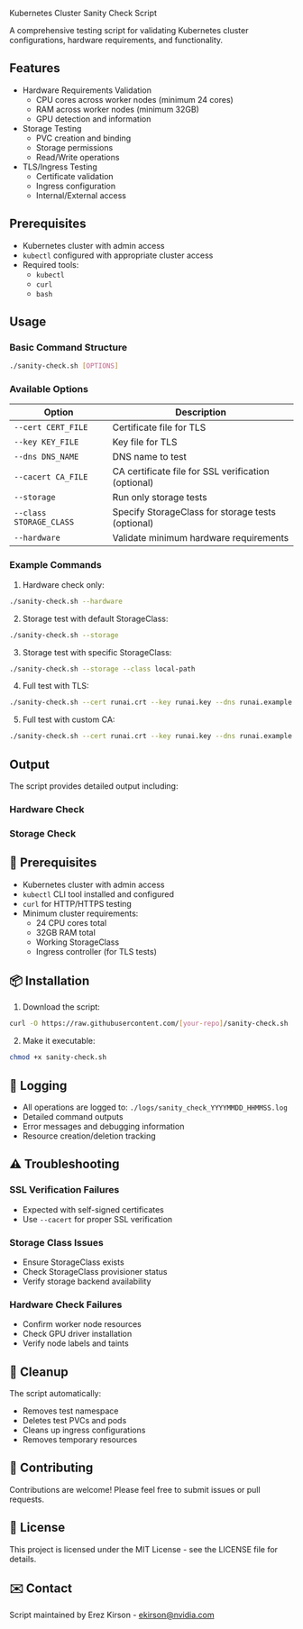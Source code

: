 Kubernetes Cluster Sanity Check Script

A comprehensive testing script for validating Kubernetes cluster configurations, hardware requirements, and functionality.

## Features

- Hardware Requirements Validation
  - CPU cores across worker nodes (minimum 24 cores)
  - RAM across worker nodes (minimum 32GB)
  - GPU detection and information
- Storage Testing
  - PVC creation and binding
  - Storage permissions
  - Read/Write operations
- TLS/Ingress Testing
  - Certificate validation
  - Ingress configuration
  - Internal/External access

## Prerequisites

- Kubernetes cluster with admin access
- `kubectl` configured with appropriate cluster access
- Required tools:
  - `kubectl`
  - `curl`
  - `bash`

## Usage

### Basic Command Structure

```bash
./sanity-check.sh [OPTIONS]
```

### Available Options

| Option | Description |
|--------|-------------|
| `--cert CERT_FILE` | Certificate file for TLS |
| `--key KEY_FILE` | Key file for TLS |
| `--dns DNS_NAME` | DNS name to test |
| `--cacert CA_FILE` | CA certificate file for SSL verification (optional) |
| `--storage` | Run only storage tests |
| `--class STORAGE_CLASS` | Specify StorageClass for storage tests (optional) |
| `--hardware` | Validate minimum hardware requirements |

### Example Commands

1. Hardware check only:
```bash
./sanity-check.sh --hardware
```

2. Storage test with default StorageClass:
```bash
./sanity-check.sh --storage
```

3. Storage test with specific StorageClass:
```bash
./sanity-check.sh --storage --class local-path
```

4. Full test with TLS:
```bash
./sanity-check.sh --cert runai.crt --key runai.key --dns runai.example.com
```

5. Full test with custom CA:
```bash
./sanity-check.sh --cert runai.crt --key runai.key --dns runai.example.com --cacert ca.pem
```

## Output

The script provides detailed output including:

### Hardware Check

### Storage Check

## 📝 Prerequisites

- Kubernetes cluster with admin access
- `kubectl` CLI tool installed and configured
- `curl` for HTTP/HTTPS testing
- Minimum cluster requirements:
  - 24 CPU cores total
  - 32GB RAM total
  - Working StorageClass
  - Ingress controller (for TLS tests)

## 📦 Installation

1. Download the script:
```bash
curl -O https://raw.githubusercontent.com/[your-repo]/sanity-check.sh
```

2. Make it executable:
```bash
chmod +x sanity-check.sh
```

## 📄 Logging

- All operations are logged to: `./logs/sanity_check_YYYYMMDD_HHMMSS.log`
- Detailed command outputs
- Error messages and debugging information
- Resource creation/deletion tracking

## ⚠️ Troubleshooting

### SSL Verification Failures
- Expected with self-signed certificates
- Use `--cacert` for proper SSL verification

### Storage Class Issues
- Ensure StorageClass exists
- Check StorageClass provisioner status
- Verify storage backend availability

### Hardware Check Failures
- Confirm worker node resources
- Check GPU driver installation
- Verify node labels and taints

## 🧹 Cleanup

The script automatically:
- Removes test namespace
- Deletes test PVCs and pods
- Cleans up ingress configurations
- Removes temporary resources

## 🤝 Contributing

Contributions are welcome! Please feel free to submit issues or pull requests.

## 📜 License

This project is licensed under the MIT License - see the LICENSE file for details.

## ✉️ Contact

Script maintained by Erez Kirson - ekirson@nvidia.com

